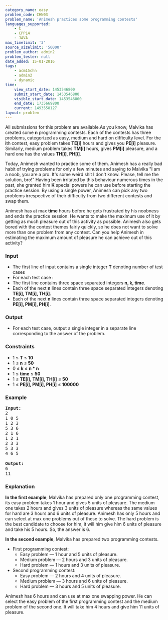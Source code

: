 ```yaml
---
category_name: easy
problem_code: CHN03
problem_name: 'Animesh practices some programming contests'
languages_supported:
    - C
    - CPP14
    - JAVA
max_timelimit: '3'
source_sizelimit: '50000'
problem_author: admin2
problem_tester: null
date_added: 15-01-2016
tags:
    - acm15chn
    - admin2
    - dynamic
time:
    view_start_date: 1453546800
    submit_start_date: 1453546800
    visible_start_date: 1453546800
    end_date: 1735669800
    current: 1493558127
layout: problem
---
```

All submissions for this problem are available.As you know, Malvika has created some **n** programming contests. Each of the contests has three problems, categorized as easy, medium and hard on difficulty level. For the **i**th contest, easy problem takes **TE\[i\]** hours and gives you **PE\[i\]** pleasure. Similarly, medium problem takes **TM\[i\]** hours, gives **PM\[i\]** pleasure, and a hard one has the values **TH\[i\]**, **PH\[i\]**.

Today, Animesh wanted to practice some of them. Animesh has a really bad habit of trying problems for only a few minutes and saying to Malvika "I am a noob, you are a pro. It's some weird shit I don't know. Please, tell me the solution, bro!" Having been irritated by this behaviour numerous times in the past, she granted him **K** special powers he can use before starting the practice session. By using a single power, Animesh can pick any two problems irrespective of their difficulty from two different contests and swap them.

Animesh has at max **time** hours before he gets frustrated by his noobness and ends the practice session. He wants to make the maximum use of it by getting as much pleasure out of this activity as possible. Animesh also gets bored with the contest themes fairly quickly, so he does not want to solve more than one problem from any contest. Can you help Animesh in estimating the maximum amount of pleasure he can achieve out of this activity?

### Input

- The first line of input contains a single integer **T** denoting number of test cases
- For each test case :
- The first line contains three space separated integers **n, k, time**.
- Each of the next **n** lines contain three space separated integers denoting **TE\[i\], TM\[i\], TH\[i\]**.
- Each of the next **n** lines contain three space separated integers denoting **PE\[i\], PM\[i\], PH\[i\]**.


### Output

- For each test case, output a single integer in a separate line corresponding to the answer of the problem.

### Constraints

- 1 ≤ **T** ≤ **10**
- 1 ≤ **n** ≤ **50**
- 0 ≤ **k** ≤ **n \* n**
- 1 ≤ **time** ≤ **50**
- 1 ≤ **TE\[i\], TM\[i\], TH\[i\]** ≤ **50**
- 1 ≤ **PE\[i\], PM\[i\], PH\[i\]** ≤ **100000**

### Example

<pre><b>Input:</b>
2
1 0 5
1 2 3
5 3 6
2 1 6
1 2 1
2 3 3
5 3 3
4 6 5

<b>Output:</b>
6
11
</pre>
### Explanation

**In the first example**, Malvika has prepared only one programming contest, its easy problem takes 1 hour and gives 5 units of pleasure. The medium one takes 2 hours and gives 3 units of pleasure whereas the same values for hard are 3 hours and 6 units of pleasure. Animesh has only 5 hours and can select at max one problems out of these to solve. The hard problem is the best candidate to choose for him, it will him give him 6 units of pleasure and take his 5 hours. So, the answer is 6.

**In the second example**, Malvika has prepared two programming contests.

- First programming contest: 
  - Easy problem — 1 hour and 5 units of pleasure.
  - Medium problem — 2 hours and 3 units of pleasure.
  - Hard problem — 1 hours and 3 units of pleasure.
- Second programming contest: 
  - Easy problem — 2 hours and 4 units of pleasure.
  - Medium problem — 3 hours and 6 units of pleasure.
  - Hard problem — 3 hours and 5 units of pleasure.

Animesh has 6 hours and can use at max one swapping power. He can select the easy problem of the first programming contest and the medium problem of the second one. It will take him 4 hours and give him 11 units of pleasure.
